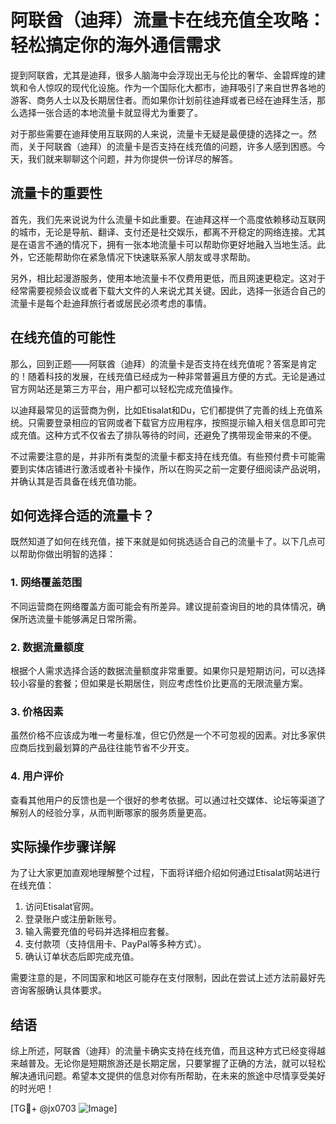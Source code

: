 # 阿联酋（迪拜）流量卡在线充值全攻略：轻松搞定你的海外通信需求

提到阿联酋，尤其是迪拜，很多人脑海中会浮现出无与伦比的奢华、金碧辉煌的建筑和令人惊叹的现代化设施。作为一个国际化大都市，迪拜吸引了来自世界各地的游客、商务人士以及长期居住者。而如果你计划前往迪拜或者已经在迪拜生活，那么选择一张合适的本地流量卡就显得尤为重要了。

对于那些需要在迪拜使用互联网的人来说，流量卡无疑是最便捷的选择之一。然而，关于阿联酋（迪拜）的流量卡是否支持在线充值的问题，许多人感到困惑。今天，我们就来聊聊这个问题，并为你提供一份详尽的解答。

## 流量卡的重要性

首先，我们先来说说为什么流量卡如此重要。在迪拜这样一个高度依赖移动互联网的城市，无论是导航、翻译、支付还是社交娱乐，都离不开稳定的网络连接。尤其是在语言不通的情况下，拥有一张本地流量卡可以帮助你更好地融入当地生活。此外，它还能帮助你在紧急情况下快速联系家人朋友或寻求帮助。

另外，相比起漫游服务，使用本地流量卡不仅费用更低，而且网速更稳定。这对于经常需要视频会议或者下载大文件的人来说尤其关键。因此，选择一张适合自己的流量卡是每个赴迪拜旅行者或居民必须考虑的事情。

## 在线充值的可能性

那么，回到正题——阿联酋（迪拜）的流量卡是否支持在线充值呢？答案是肯定的！随着科技的发展，在线充值已经成为一种非常普遍且方便的方式。无论是通过官方网站还是第三方平台，用户都可以轻松完成充值操作。

以迪拜最常见的运营商为例，比如Etisalat和Du，它们都提供了完善的线上充值系统。只需要登录相应的官网或者下载官方应用程序，按照提示输入相关信息即可完成充值。这种方式不仅省去了排队等待的时间，还避免了携带现金带来的不便。

不过需要注意的是，并非所有类型的流量卡都支持在线充值。有些预付费卡可能需要到实体店铺进行激活或者补卡操作，所以在购买之前一定要仔细阅读产品说明，并确认其是否具备在线充值功能。

## 如何选择合适的流量卡？

既然知道了如何在线充值，接下来就是如何挑选适合自己的流量卡了。以下几点可以帮助你做出明智的选择：

### 1. 网络覆盖范围
不同运营商在网络覆盖方面可能会有所差异。建议提前查询目的地的具体情况，确保所选流量卡能够满足日常所需。

### 2. 数据流量额度
根据个人需求选择合适的数据流量额度非常重要。如果你只是短期访问，可以选择较小容量的套餐；但如果是长期居住，则应考虑性价比更高的无限流量方案。

### 3. 价格因素
虽然价格不应该成为唯一考量标准，但它仍然是一个不可忽视的因素。对比多家供应商后找到最划算的产品往往能节省不少开支。

### 4. 用户评价
查看其他用户的反馈也是一个很好的参考依据。可以通过社交媒体、论坛等渠道了解别人的经验分享，从而判断哪家的服务质量更高。

## 实际操作步骤详解

为了让大家更加直观地理解整个过程，下面将详细介绍如何通过Etisalat网站进行在线充值：

1. 访问Etisalat官网。
2. 登录账户或注册新账号。
3. 输入需要充值的号码并选择相应套餐。
4. 支付款项（支持信用卡、PayPal等多种方式）。
5. 确认订单状态后即完成充值。

需要注意的是，不同国家和地区可能存在支付限制，因此在尝试上述方法前最好先咨询客服确认具体要求。

## 结语

综上所述，阿联酋（迪拜）的流量卡确实支持在线充值，而且这种方式已经变得越来越普及。无论你是短期旅游还是长期定居，只要掌握了正确的方法，就可以轻松解决通讯问题。希望本文提供的信息对你有所帮助，在未来的旅途中尽情享受美好的时光吧！

[TG💪+ @jx0703 ![Image](https://github.com/user-attachments/assets/dbca1d08-cadb-493c-b0ec-ad6f7a83f270)]